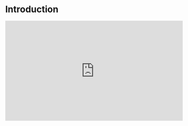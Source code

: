 ﻿# Introduction

<iframe width="560" height="315" src="https://www.youtube.com/embed/dns55O3vaf0?list=PL1DEQjXG2xnJzHc7zzs7CxZX0uK_oOWOY" frameborder="0" allowfullscreen></iframe>


